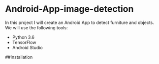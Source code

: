 # Android-App-image-detection
In this project I will create an Android App to detect furniture and objects.
We will use the following tools:
* Python 3.6
* TensorFlow
* Android Studio

##Installation

##
